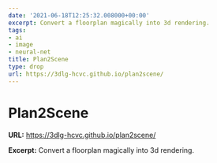 ```yaml
---
date: '2021-06-18T12:25:32.008000+00:00'
excerpt: Convert a floorplan magically into 3d rendering.
tags:
- ai
- image
- neural-net
title: Plan2Scene
type: drop
url: https://3dlg-hcvc.github.io/plan2scene/
---
```


# Plan2Scene

**URL:** https://3dlg-hcvc.github.io/plan2scene/

**Excerpt:** Convert a floorplan magically into 3d rendering.
